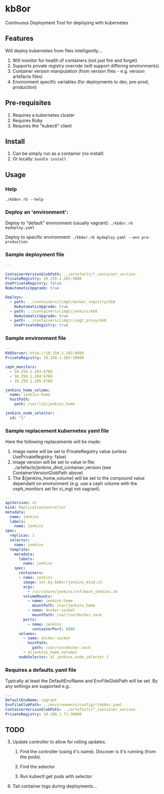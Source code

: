 # kb8or
Continuous Deployment Tool for deploying with kubernetes

## Features
Will deploy kubernetes from files intelligently...

1. Will monitor for health of containers (not just fire and forget)
2. Supports private registry override (will support differing environments)
3. Container version manipulation (from version files - e.g. version artefacts files)
4. Environment specific variables (for deployments to dev, pre-prod, production)

## Pre-requisites
1. Requires a kubernetes cluster
2. Requires Ruby
3. Requires the "kubectl" client

## Install

1. Can be simply run as a container (no install)
2. Or locally:
   `bundle install`

## Usage
### Help
`./kb8or.rb --help`

### Deploy an 'environment':

Deploy to "default" environment (usually vagrant):
`./kb8or.rb mydeploy.yaml`

Deploy to specific environment:
`./kb8or.rb mydeploy.yaml --env pre-production`

### Sample deployment file
```yaml
---

ContainerVersionGlobPath: ../artefacts/*_container_version
PrivateRegistry: 10.250.1.203:5000
UsePrivateRegistry: false
NoAutomaticUpgrade: true

Deploys:
  - path: ../containers/cimgt/docker_registry/kb8
    NoAutomaticUpgrade: true
  - path: ../containers/cimgt/jenkins/kb8
    NoAutomaticUpgrade: true
  - path: ../containers/cimgt/cimgt_proxy/kb8
    UsePrivateRegistry: true
```
### Sample environment file

```yaml
---
Kb8Server: http://10.250.1.203:8080
PrivateRegistry: 10.250.1.203:30000

ceph_monitors:
  - 10.250.1.203:6789
  - 10.250.1.204:6789
  - 10.250.1.205:6789

jenkins_home_volume:
  name: jenkins-home
  hostPath:
    path: /var/lib/jenkins_home

jenkins_node_selector:
  id: "1"

```

### Sample replacement kubernetes yaml file

Here the following replacements will be made:

1. image name will be set to PrivateRegistry value (unless UsePrivateRegistry: false)
2. image version will be set to value in file: ../artefacts/jenkins_dind_container_version (see ContainerVersionGlobPath above)
3. The ${jenkins_home_volume} will be set to the compound value dependant on environment (e.g. use a ceph volume with the ceph_monitors set for ci_mgt not vagrant).

```yaml
---
apiVersion: v1
kind: ReplicationController
metadata:
  name: jenkins
  labels:
    name: jenkins
spec:
  replicas: 1
  selector:
    name: jenkins
  template:
    metadata:
      labels:
        name: jenkins
    spec:
      containers:
      - name: jenkins
        image: set.by.kb8or/jenkins_dind:v3
        args:
          - /usr/share/jenkins/ref/bash_jenkins.sh
        volumeMounts:
          - name: jenkins-home
            mountPath: /var/jenkins_home
          - name: docker-socket
            mountPath: /var/run/docker.sock
        ports:
          - name: jenkins
            containerPort: 8080
      volumes:
        - name: docker-socket
          hostPath:
            path: /var/run/docker.sock
        - ${jenkins_home_volume}
      nodeSelector: ${ jenkins_node_selector }
```

### Requires a defaults.yaml file

Typically at least the DefaultEnvName and EnvFileGlobPath will be set. By any settings are supported e.g.:

```yaml
---
DefaultEnvName: vagrant
EnvFileGlobPath: ../environments/config/*/kb8or.yaml
ContainerVersionGlobPath: ../artefacts/*_container_version
PrivateRegistry: 10.100.1.71:30000
```

## TODO
5. Update controller to allow for rolling updates.

   1. Find the controller (using it's name).
      Discover is it's running (from the pods).
      
   2. Find the selector
  
   3. Run kubectl get pods with selector
  
7. Tail container logs during deployments...